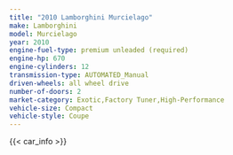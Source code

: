 ```yaml
---
title: "2010 Lamborghini Murcielago"
make: Lamborghini
model: Murcielago
year: 2010
engine-fuel-type: premium unleaded (required)
engine-hp: 670
engine-cylinders: 12
transmission-type: AUTOMATED_Manual
driven-wheels: all wheel drive
number-of-doors: 2
market-category: Exotic,Factory Tuner,High-Performance
vehicle-size: Compact
vehicle-style: Coupe
---
```


{{< car_info >}}
